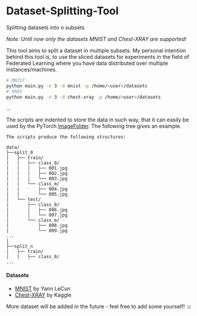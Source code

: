 # Dataset-Splitting-Tool
Splitting datasets into n subsets

*Note: Until now only the datasets MNIST and Chest-XRAY are supported!*

This tool aims to split a dataset in multiple subsets.
My personal intention behind this tool is, to use the sliced datasets for experiments in the
field of Federated Learning where you have data distributed over multiple instances/machines.

```bash
# MNIST
python main.py -n 3 -d mnist -p /home/<user>/datasets
# XRAY
python main.py -n 3 -d chest-xray -p /home/<user>/datasets
```

...

The scripts are indented to store the data in such way, that it can easily be used by the PyTorch
[ImageFolder](https://pytorch.org/vision/0.8/datasets.html#imagefolder).
The following tree gives an example.
```
The scripts produce the following structures:

data/
├──split_0
|   ├── train/
|   |   ├── class_0/
|   |   |   ├── 001.jpg
|   |   |   ├── 002.jpg
|   |   |   └── 003.jpg
|   |   └── class_m/
|   |       ├── 004.jpg
|   |       └── 005.jpg
|   └── test/
|       ├── class_0/
|       |   ├── 006.jpg
|       |   └── 007.jpg
|       └── class_m/
|           ├── 008.jpg
|           └── 009.jpg
...
|
├──split_n
|   ├── train/
|   |   ├── class_0/
...
```

#### Datasets

- [MNIST](http://yann.lecun.com/exdb/mnist/) by Yann LeCun
- [Chest-XRAY](https://www.kaggle.com/paultimothymooney/chest-xray-pneumonia) by Kaggle

More dataset will be added in the future - feel free to add some yourself! :relaxed:
